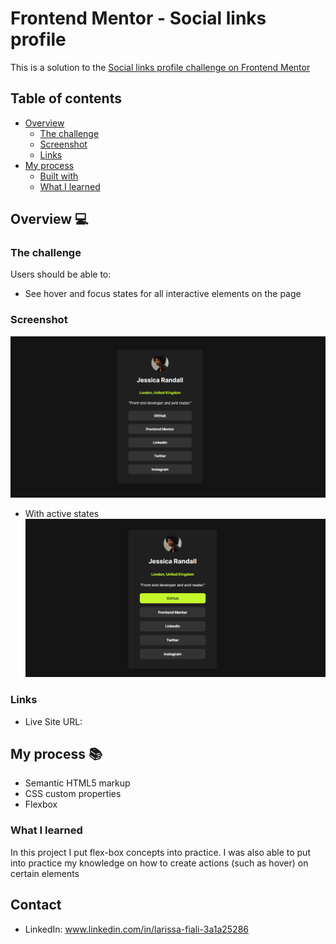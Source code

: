 # Frontend Mentor - Social links profile

This is a solution to the [Social links profile challenge on Frontend Mentor](https://www.frontendmentor.io/challenges/social-links-profile-UG32l9m6dQ)



## Table of contents

- [Overview](#overview)
  - [The challenge](#the-challenge)
  - [Screenshot](#screenshot)
  - [Links](#links)
- [My process](#my-process)
  - [Built with](#built-with)
  - [What I learned](#what-i-learned)
 
 ## Overview 💻

### The challenge

Users should be able to:

- See hover and focus states for all interactive elements on the page

### Screenshot
![Alt text](image.png)
- With active states
![Alt text](image-2.png)

### Links


- Live Site URL:

## My process 📚

- Semantic HTML5 markup
- CSS custom properties
- Flexbox

### What I learned
In this project I put flex-box concepts into practice. I was also able to put into practice my knowledge on how to create actions (such as hover) on certain elements

## Contact 
- LinkedIn: www.linkedin.com/in/larissa-fiali-3a1a25286